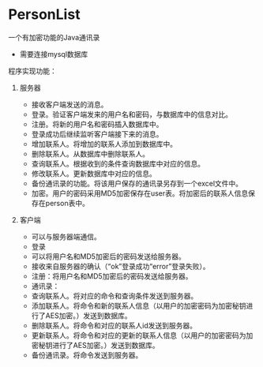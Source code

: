 # PersonList
一个有加密功能的Java通讯录

- 需要连接mysql数据库

程序实现功能：
1. 服务器
    - 接收客户端发送的消息。
    - 登录。验证客户端发来的用户名和密码，与数据库中的信息对比。
    - 注册。将新的用户名和密码插入数据库中。
    - 登录成功后继续监听客户端接下来的消息。
    - 增加联系人。将增加的联系人添加到数据库中。
    - 删除联系人。从数据库中删除联系人。
    - 查询联系人。根据收到的条件查询数据库中对应的信息。
    - 修改联系人。更新数据库中对应的信息。
    - 备份通讯录的功能。将该用户保存的通讯录另存到一个excel文件中。
    - 加密。用户的密码采用MD5加密保存在user表。将加密后的联系人信息保存在person表中。

2. 客户端
    - 可以与服务器端通信。
    - 登录
     + 可以将用户名和MD5加密后的密码发送给服务器。
     + 接收来自服务器的确认（“ok”登录成功“error”登录失败）。
    - 注册：将用户名和MD5加密后的密码发送给服务器。
    - 通讯录：
     + 查询联系人。将对应的命令和查询条件发送到服务器。
     + 添加联系人。将命令和新的联系人信息（以用户的加密密码为加密秘钥进行了AES加密。）发送到数据库。
     + 删除联系人。将命令和对应的联系人id发送到服务器。
     + 更新联系人。将命令和对应的更新的联系人信息（以用户的加密密码为加密秘钥进行了AES加密。）发送到数据库。
     + 备份通讯录。将命令发送到服务器。

